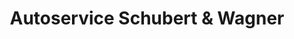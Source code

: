 ---
title: "Autoservice Schubert & Wagner"
url: /lehesten/autoservice-schubert-und-wagner/
shop: Autowerkstatt
---